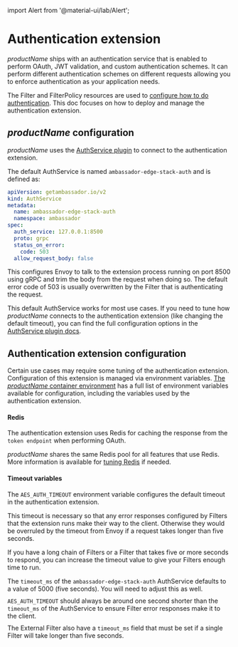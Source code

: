 import Alert from '@material-ui/lab/Alert';

# Authentication extension

$productName$ ships with an authentication service that is enabled
to perform OAuth, JWT validation, and custom authentication schemes. It can
perform different authentication schemes on different requests allowing you to
enforce authentication as your application needs.

The Filter and FilterPolicy resources are used to [configure how to do authentication](../../../using/filters).  This doc focuses on how to deploy and manage the authentication extension.

## $productName$ configuration

$productName$ uses the [AuthService plugin](../../services/auth-service)
to connect to the authentication extension.

The default AuthService is named `ambassador-edge-stack-auth` and is defined
as:

```yaml
apiVersion: getambassador.io/v2
kind: AuthService
metadata:
  name: ambassador-edge-stack-auth
  namespace: ambassador
spec:
  auth_service: 127.0.0.1:8500
  proto: grpc
  status_on_error:
    code: 503
  allow_request_body: false
```

This configures Envoy to talk to the extension process running on port 8500
using gRPC and trim the body from the request when doing so. The default error
code of 503 is usually overwritten by the Filter that is authenticating the
request.

This default AuthService works for most use cases. If you need to
tune how $productName$ connects to the authentication extension (like changing the
default timeout), you can find the full configuration options in the
[AuthService plugin docs](../../services/auth-service).

## Authentication extension configuration

Certain use cases may require some tuning of the authentication extension.
Configuration of this extension is managed via environment variables.
[The $productName$ container environment](../../environment) has a full list of environment
variables available for configuration, including the variables used by the
authentication extension.

#### Redis

The authentication extension uses Redis for caching the response from the
`token endpoint` when performing OAuth.

$productName$ shares the same Redis pool for all features that use Redis.  More information is available for [tuning Redis](../../aes-redis) if needed.

#### Timeout variables

The `AES_AUTH_TIMEOUT` environment variable configures the default timeout in
the authentication extension.

This timeout is necessary so that any error responses configured by Filters
that the extension runs make their way to the client.  Otherwise they would be
overruled by the timeout from Envoy if a request takes longer than five seconds.

If you have a long chain of Filters or a Filter that takes five or more seconds to respond,
you can increase the timeout value to give your Filters enough time to run.

<Alert severity="warning">
The <code>timeout_ms</code> of the <code>ambassador-edge-stack-auth</code> AuthService defaults
to a value of 5000 (five seconds). You will need to adjust this as well.
<div style="margin: 10px 0 10px 0;"></div>
<code>AES_AUTH_TIMEOUT</code> should always be around one second shorter than the <code>timeout_ms</code> of the AuthService to ensure Filter error responses make it to the client.
<div style="margin: 10px 0 10px 0;"></div>
The External Filter also have a <code>timeout_ms</code> field that must be set if a single Filter will take longer than five seconds.
</Alert>
